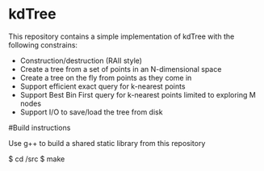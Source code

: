 # kdTree
This repository contains a simple implementation of kdTree with the following constrains:
* Construction/destruction (RAII style)
* Create a tree from a set of points in an N-dimensional space 
* Create a tree on the fly from points as they come in 
* Support efficient exact query for k-nearest points 
* Support Best Bin First query for k-nearest points limited to exploring M nodes 
* Support I/O to save/load the tree from disk

#Build instructions

Use g++ to build a shared static library from this repository

$ cd <root>/src
$ make
